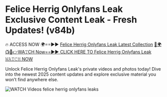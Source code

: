 # Felice Herrig Onlyfans Leak Exclusive Content Leak - Fresh Updates! (v84b)

🔥 ACCESS NOW 🌍==►► <a href="https://tinyurl.com/3fjeunct" rel="nofollow">Felice Herrig Onlyfans Leak Latest Collection</a></h3>
[🔴🌍📺📱👉WA𝚃CH Now==►► CLICK HERE TO Felice Herrig Onlyfans Leak 𝚆𝙰𝚃𝙲𝙷 NOW](https://tinyurl.com/3fjeunct)

Unlock Felice Herrig Onlyfans Leak's private videos and photos today! Dive into the newest 2025 content updates and explore exclusive material you won’t find anywhere else.


<a href="https://tinyurl.com/3fjeunct" rel="nofollow" data-target="animated-image.originalLink"><img src="https://camo.githubusercontent.com/8a4f000d20f83aca3bf7ec5f350d767afa0574a8a352519fd8cfa583a6f93a33/68747470733a2f2f692e696d6775722e636f6d2f644a486b345a712e676966" alt="WATCH Videos" data-canonical-src="https://i.imgur.com/dJHk4Zq.gif" style="max-width: 100%; display: inline-block;" data-target="animated-image.originalImage"></a>
felice herrig onlyfans leaks